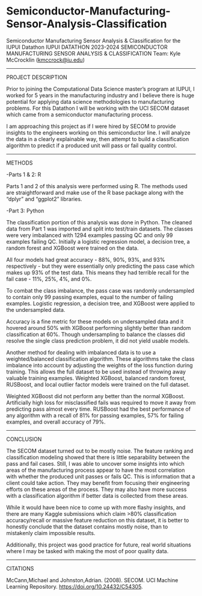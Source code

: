 # Semiconductor-Manufacturing-Sensor-Analysis-Classification
Semiconductor Manufacturing Sensor Analysis &amp; Classification for the IUPUI Datathon
IUPUI DATATHON 2023-2024
SEMICONDUCTOR MANUFACTURING SENSOR ANALYSIS & CLASSIFICATION
Team: Kyle McCrocklin (kmccrock@iu.edu)
___

PROJECT DESCRIPTION

Prior to joining the Computational Data Science master’s program at IUPUI, I worked for 5 years in the manufacturing industry and I believe there is huge potential for applying data science methodologies to manufacturing problems. For this Datathon I will be working with the UCI SECOM dataset which came from a semiconductor manufacturing process. 

I am approaching this project as if I were hired by SECOM to provide insights to the engineers working on this semiconductor line. I will analyze the data in a clearly explainable way, then attempt to build a classification algorithm to predict if a produced unit will pass or fail quality control.
___

METHODS

-Parts 1 & 2: R

Parts 1 and 2 of this analysis were performed using R. The methods used are straightforward and make use of the R base package along with the “dplyr” and “ggplot2” libraries.


-Part 3: Python

The classification portion of this analysis was done in Python. The cleaned data from Part 1 was imported and split into test/train datasets. The classes were very imbalanced with 1294 examples passing QC and only 99 examples failing QC. Initially a logistic regression model, a decision tree, a random forest and XGBoost were trained on the data.

All four models had great accuracy - 88%, 90%, 93%, and 93% respectively - but they were essentially only predicting the pass case which makes up 93% of the test data. This means they had terrible recall for the fail case - 11%, 25%, 4%, and 0%. 

To combat the class imbalance, the pass case was randomly undersampled to contain only 99 passing examples, equal to the number of failing examples. Logistic regression, a decision tree, and XGBoost were applied to the undersampled data.

Accuracy is a fine metric for these models on undersampled data and it hovered around 50% with XGBoost performing slightly better than random classification at 60%. Though undersampling to balance the classes did resolve the single class prediction problem, it did not yield usable models.

Another method for dealing with imbalanced data is to use a weighted/balanced classification algorithm. These algorithms take the class imbalance into account by adjusting the weights of the loss function during training. This allows the full dataset to be used instead of throwing away valuable training examples. Weighted XGBoost, balanced random forest, RUSBoost, and local outlier factor models were trained on the full dataset. 

Weighted XGBoost did not perform any better than the normal XGBoost. Artificially high loss for misclassified fails was required to move it away from predicting pass almost every time. RUSBoost had the best performance of any algorithm with a recall of 81% for passing examples, 57% for failing examples, and overall accuracy of 79%. 
___

CONCLUSION

The SECOM dataset turned out to be mostly noise. The feature ranking and classification modeling showed that there is little separability between the pass and fail cases. Still, I was able to uncover some insights into which areas of the manufacturing process appear to have the most correlation with whether the produced unit passes or fails QC. This is information that a client could take action. They may benefit from focusing their engineering efforts on these areas of the process. They may also have more success with a classification algorithm if better data is collected from these areas.

While it would have been nice to come up with more flashy insights, and there are many Kaggle submissions which claim >80% classification accuracy/recall or massive feature reduction on this dataset, it is better to honestly conclude that the dataset contains mostly noise, than to mistakenly claim impossible results.

Additionally, this project was good practice for future, real world situations where I may be tasked with making the most of poor quality data.
___

CITATIONS

McCann,Michael and Johnston,Adrian. (2008). SECOM. UCI Machine Learning Repository. https://doi.org/10.24432/C54305.

